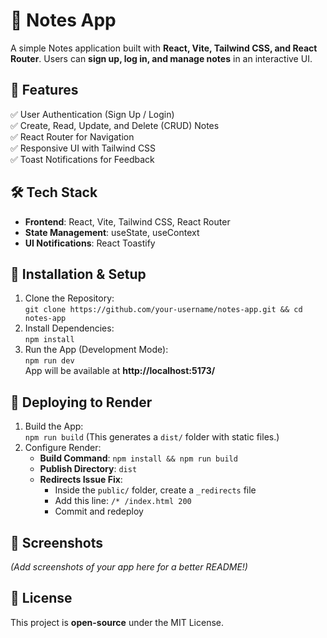 # 📒 Notes App

A simple Notes application built with **React, Vite, Tailwind CSS, and React Router**. Users can **sign up, log in, and manage notes** in an interactive UI.

## 🚀 Features
✅ User Authentication (Sign Up / Login)  
✅ Create, Read, Update, and Delete (CRUD) Notes  
✅ React Router for Navigation  
✅ Responsive UI with Tailwind CSS  
✅ Toast Notifications for Feedback  

## 🛠️ Tech Stack
- **Frontend**: React, Vite, Tailwind CSS, React Router  
- **State Management**: useState, useContext  
- **UI Notifications**: React Toastify  

## 🔧 Installation & Setup  
1. Clone the Repository:  
   `git clone https://github.com/your-username/notes-app.git && cd notes-app`  
2. Install Dependencies:  
   `npm install`  
3. Run the App (Development Mode):  
   `npm run dev`  
   App will be available at **http://localhost:5173/**  

## 🚀 Deploying to Render  
1. Build the App:  
   `npm run build` (This generates a `dist/` folder with static files.)  
2. Configure Render:  
   - **Build Command**: `npm install && npm run build`  
   - **Publish Directory**: `dist`  
   - **Redirects Issue Fix**:  
     - Inside the `public/` folder, create a `_redirects` file  
     - Add this line: `/* /index.html 200`  
     - Commit and redeploy  

## 📸 Screenshots  
*(Add screenshots of your app here for a better README!)*  

## 📜 License  
This project is **open-source** under the MIT License.  

